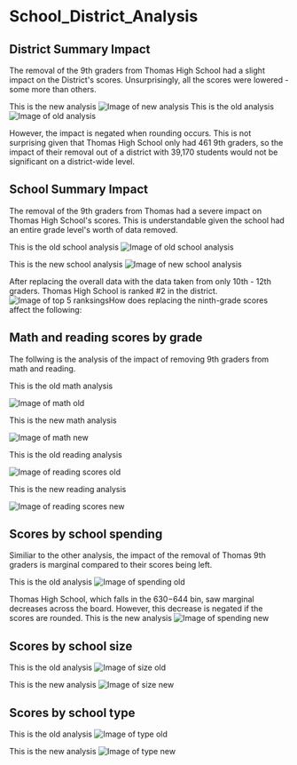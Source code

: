 # School_District_Analysis

## District Summary Impact
The removal of the 9th graders from Thomas High School had a slight impact on the District's scores.  Unsurprisingly, all the scores were lowered - some more than others.

This is the new analysis
![Image of new analysis](https://github.com/smulhern03-bootcamp/School_District_Analysis/blob/master/Distict%20Summary%20New.PNG)
This is the old analysis
![Image of old analysis](https://github.com/smulhern03-bootcamp/School_District_Analysis/blob/master/District%20Summary%20Old.PNG)

However, the impact is negated when rounding occurs.  This is not surprising given that Thomas High School only had 461 9th graders, so the impact of their removal out of a district with 39,170 students would not be significant on a district-wide level.

## School Summary Impact
The removal of the 9th graders from Thomas had a severe impact on Thomas High School's scores.  This is understandable given the school had an entire grade level's worth of data removed.

This is the old school analysis
![Image of old school analysis](https://github.com/smulhern03-bootcamp/School_District_Analysis/blob/master/Thomas%20High%20School%20old.PNG)

This is the new school analysis
![Image of new school analysis](https://github.com/smulhern03-bootcamp/School_District_Analysis/blob/master/Thomas%20High%20School%20new.PNG)

After replacing the overall data with the data taken from only 10th - 12th graders.  Thomas High School is ranked #2 in the district.
![Image of top 5 ranksings](https://github.com/smulhern03-bootcamp/School_District_Analysis/blob/master/Top%205.PNG)How does replacing the ninth-grade scores affect the following:

## Math and reading scores by grade
The follwing is the analysis of the impact of removing 9th graders from math and reading.

This is the old math analysis

![Image of math old](https://github.com/smulhern03-bootcamp/School_District_Analysis/blob/master/math%20scores%20by%20grade_old.PNG)

This is the new math analysis

![Image of math new](https://github.com/smulhern03-bootcamp/School_District_Analysis/blob/master/math%20scores%20by%20grade_new.PNG)

This is the old reading analysis

![Image of reading scores old](https://github.com/smulhern03-bootcamp/School_District_Analysis/blob/master/reading%20scores%20by%20grade_old.PNG)

This is the new reading analysis

![Image of reading scores new](https://github.com/smulhern03-bootcamp/School_District_Analysis/blob/master/reading%20scores%20by%20grade_.new.PNG)

## Scores by school spending
Similiar to the other analysis, the impact of the removal of Thomas 9th graders is marginal compared to their scores being left.

This is the old analysis
![Image of spending old](https://github.com/smulhern03-bootcamp/School_District_Analysis/blob/master/spending_old.PNG)

Thomas High School, which falls in the $630-$644 bin, saw marginal decreases across the board.  However, this decrease is negated if the scores are rounded.
This is the new analysis
![Image of spending new](https://github.com/smulhern03-bootcamp/School_District_Analysis/blob/master/Spending_new.PNG)

## Scores by school size
This is the old analysis
![Image of size old](https://github.com/smulhern03-bootcamp/School_District_Analysis/blob/master/Size_old.PNG)

This is the new analysis
![Image of size new](https://github.com/smulhern03-bootcamp/School_District_Analysis/blob/master/Size_new.PNG)

## Scores by school type
This is the old analysis
![Image of type old](https://github.com/smulhern03-bootcamp/School_District_Analysis/blob/master/type_old.PNG)

This is the new analysis
![Image of type new](https://github.com/smulhern03-bootcamp/School_District_Analysis/blob/master/type_new.PNG)
